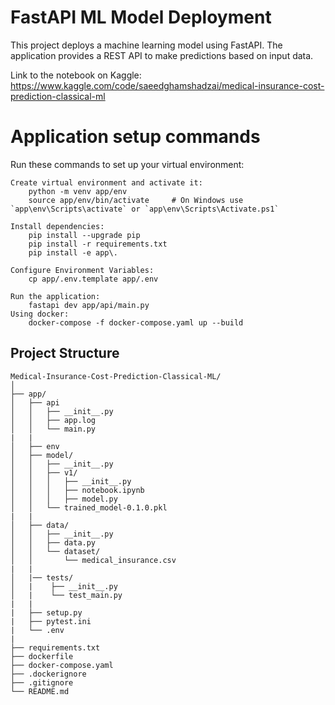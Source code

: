 # FastAPI ML Model Deployment

This project deploys a machine learning model using FastAPI. The application provides a REST API to make predictions based on input data.

Link to the notebook on Kaggle: https://www.kaggle.com/code/saeedghamshadzai/medical-insurance-cost-prediction-classical-ml

# Application setup commands

Run these commands to set up your virtual environment:

    Create virtual environment and activate it:
        python -m venv app/env
        source app/env/bin/activate     # On Windows use `app\env\Scripts\activate` or `app\env\Scripts\Activate.ps1`

    Install dependencies:
        pip install --upgrade pip
        pip install -r requirements.txt
        pip install -e app\.

    Configure Environment Variables:
        cp app/.env.template app/.env
    
    Run the application:
        fastapi dev app/api/main.py
    Using docker:
        docker-compose -f docker-compose.yaml up --build

## Project Structure

```plaintext
Medical-Insurance-Cost-Prediction-Classical-ML/
│
├── app/
│   ├── api
│   │   ├── __init__.py
│   │   ├── app.log
│   │   └── main.py
|   |
│   ├── env
│   ├── model/
│   │   ├── __init__.py
│   │   ├── v1/
│   │   │   ├── __init__.py
│   │   │   ├── notebook.ipynb
│   │   │   ├── model.py
│   │   └── trained_model-0.1.0.pkl
|   |
│   ├── data/
│   │   ├── __init__.py
│   │   ├── data.py
│   │   └── dataset/
│   │       └── medical_insurance.csv
|   |
│   |── tests/
│   |    ├── __init__.py
│   |    └── test_main.py
|   |
|   ├── setup.py
|   ├── pytest.ini
|   └── .env
|
├── requirements.txt
├── dockerfile
├── docker-compose.yaml
├── .dockerignore
├── .gitignore
└── README.md
